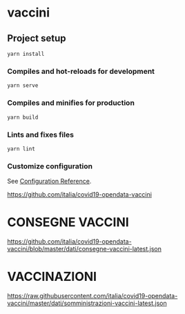 # vaccini

## Project setup
```
yarn install
```

### Compiles and hot-reloads for development
```
yarn serve
```

### Compiles and minifies for production
```
yarn build
```

### Lints and fixes files
```
yarn lint
```

### Customize configuration
See [Configuration Reference](https://cli.vuejs.org/config/).

https://github.com/italia/covid19-opendata-vaccini

# CONSEGNE VACCINI
https://github.com/italia/covid19-opendata-vaccini/blob/master/dati/consegne-vaccini-latest.json
# VACCINAZIONI
https://raw.githubusercontent.com/italia/covid19-opendata-vaccini/master/dati/somministrazioni-vaccini-latest.json


